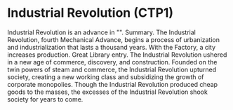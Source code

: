 # Industrial Revolution (CTP1)

Industrial Revolution is an advance in "".
Summary.
The Industrial Revolution, fourth Mechanical Advance, begins a process of urbanization and industrialization that lasts a thousand years. With the Factory, a city increases production.
Great Library entry.
The Industrial Revolution ushered in a new age of commerce, discovery, and construction. Founded on the twin powers of steam and commerce, the Industrial Revolution upturned society, creating a new working class and subsidizing the growth of corporate monopolies. Though the Industrial Revolution produced cheap goods to the masses, the excesses of the Industrial Revolution shook society for years to come.